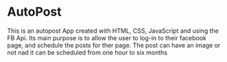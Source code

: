 # AutoPost
This is an autopost App created with HTML, CSS, JavaScript and using the FB Api.     Its main purpose is to allow the user to log-in to their facebook page, and schedule     the posts for ther page. The post can have an image or not nad it can be scheduled from one hour to six months
